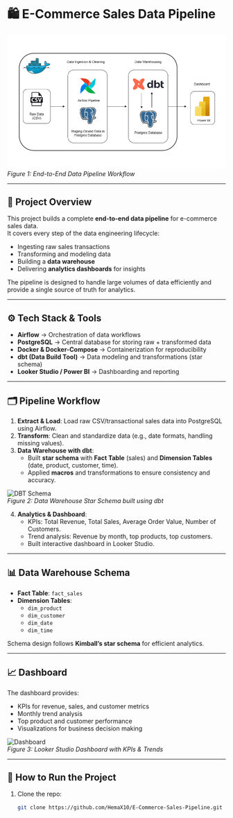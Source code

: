 # 🛍️ E-Commerce Sales Data Pipeline

![Workflow](./images/workflow.png)  
*Figure 1: End-to-End Data Pipeline Workflow*

---

## 📌 Project Overview
This project builds a complete **end-to-end data pipeline** for e-commerce sales data.  
It covers every step of the data engineering lifecycle:
- Ingesting raw sales transactions
- Transforming and modeling data
- Building a **data warehouse**
- Delivering **analytics dashboards** for insights

The pipeline is designed to handle large volumes of data efficiently and provide a single source of truth for analytics.

---

## ⚙️ Tech Stack & Tools
- **Airflow** → Orchestration of data workflows  
- **PostgreSQL** → Central database for storing raw + transformed data  
- **Docker & Docker-Compose** → Containerization for reproducibility  
- **dbt (Data Build Tool)** → Data modeling and transformations (star schema)  
- **Looker Studio / Power BI** → Dashboarding and reporting  

---

## 🗂️ Pipeline Workflow
1. **Extract & Load**: Load raw CSV/transactional sales data into PostgreSQL using Airflow.  
2. **Transform**: Clean and standardize data (e.g., date formats, handling missing values).  
3. **Data Warehouse with dbt**:
   - Built **star schema** with **Fact Table** (sales) and **Dimension Tables** (date, product, customer, time).
   - Applied **macros** and transformations to ensure consistency and accuracy.  

![DBT Schema](./images/dbt_schema.png)  
*Figure 2: Data Warehouse Star Schema built using dbt*

4. **Analytics & Dashboard**:
   - KPIs: Total Revenue, Total Sales, Average Order Value, Number of Customers.  
   - Trend analysis: Revenue by month, top products, top customers.  
   - Built interactive dashboard in Looker Studio.  

---

## 📊 Data Warehouse Schema
- **Fact Table**: `fact_sales`  
- **Dimension Tables**:  
  - `dim_product`  
  - `dim_customer`  
  - `dim_date`  
  - `dim_time`

Schema design follows **Kimball’s star schema** for efficient analytics.

---

## 📈 Dashboard
The dashboard provides:
- KPIs for revenue, sales, and customer metrics  
- Monthly trend analysis  
- Top product and customer performance  
- Visualizations for business decision making  

![Dashboard](./images/dashboard.png)  
*Figure 3: Looker Studio Dashboard with KPIs & Trends*

---

## 🚀 How to Run the Project
1. Clone the repo:  
   ```bash
   git clone https://github.com/HemaX10/E-Commerce-Sales-Pipeline.git
